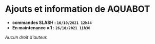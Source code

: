 # Ajouts et information de AQUABOT

* **commandes SLASH : `16/10/2021 12h44`**
* **En maintenance v.1 : `26/10/2021 11h30`**



*Aucun droit d'auteur.*
